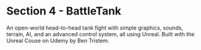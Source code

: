 # Section 4 - BattleTank
An open-world head-to-head tank fight with simple graphics, sounds, terrain, AI, and an advanced control system, all using Unreal.
Built with the Unreal Couse on Udemy by Ben Tristem.
